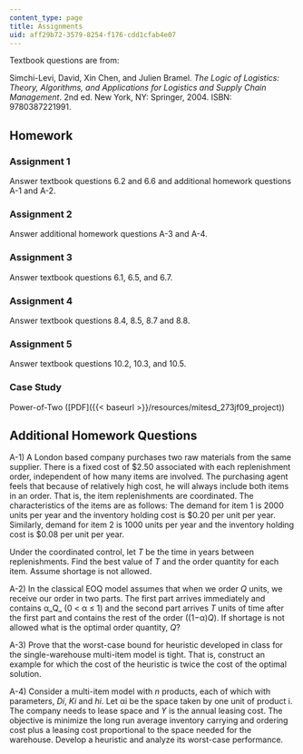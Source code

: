 ```yaml
---
content_type: page
title: Assignments
uid: aff29b72-3579-8254-f176-cdd1cfab4e07
---
```


Textbook questions are from:

Simchi-Levi, David, Xin Chen, and Julien Bramel. _The Logic of Logistics: Theory, Algorithms, and Applications for Logistics and Supply Chain Management_. 2nd ed. New York, NY: Springer, 2004. ISBN: 9780387221991.

Homework
--------

### Assignment 1

Answer textbook questions 6.2 and 6.6 and additional homework questions A-1 and A-2.

### Assignment 2

Answer additional homework questions A-3 and A-4.

### Assignment 3

Answer textbook questions 6.1, 6.5, and 6.7.

### Assignment 4

Answer textbook questions 8.4, 8.5, 8.7 and 8.8.

### Assignment 5

Answer textbook questions 10.2, 10.3, and 10.5.

### Case Study

Power-of-Two ([PDF]({{< baseurl >}}/resources/mitesd_273jf09_project))

Additional Homework Questions
-----------------------------

A-1) A London based company purchases two raw materials from the same supplier. There is a fixed cost of $2.50 associated with each replenishment order, independent of how many items are involved. The purchasing agent feels that because of relatively high cost, he will always include both items in an order. That is, the item replenishments are coordinated. The characteristics of the items are as follows: The demand for item 1 is 2000 units per year and the inventory holding cost is $0.20 per unit per year. Similarly, demand for item 2 is 1000 units per year and the inventory holding cost is $0.08 per unit per year.

Under the coordinated control, let _T_ be the time in years between replenishments. Find the best value of _T_ and the order quantity for each item. Assume shortage is not allowed.

A-2) In the classical EOQ model assumes that when we order _Q_ units, we receive our order in two parts. The first part arrives immediately and contains α_Q_ (0 \< α ≤ 1) and the second part arrives _T_ units of time after the first part and contains the rest of the order ((1−α)_Q_). If shortage is not allowed what is the optimal order quantity, _Q_?

A-3) Prove that the worst-case bound for heuristic developed in class for the single-warehouse multi-item model is tight. That is, construct an example for which the cost of the heuristic is twice the cost of the optimal solution.

A-4) Consider a multi-item model with _n_ products, each of which with parameters, _Di_, _Ki_ and _hi_. Let αi be the space taken by one unit of product i. The company needs to lease space and _ϒ_ is the annual leasing cost. The objective is minimize the long run average inventory carrying and ordering cost plus a leasing cost proportional to the space needed for the warehouse. Develop a heuristic and analyze its worst-case performance.